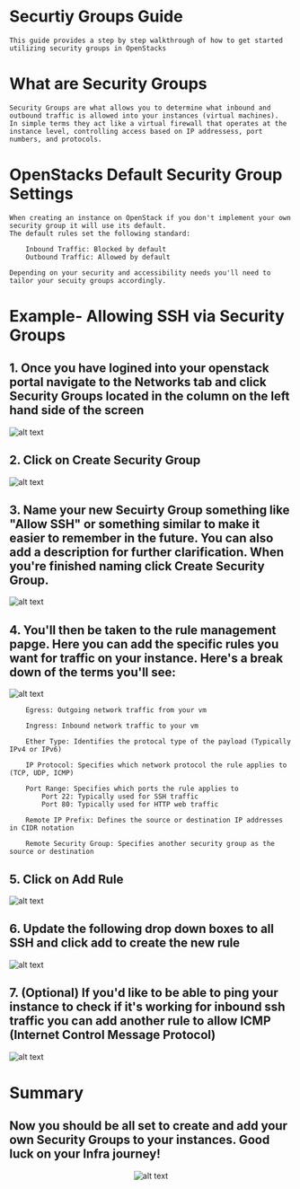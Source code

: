 # Securtiy Groups Guide
```
This guide provides a step by step walkthrough of how to get started utilizing security groups in OpenStacks
```

# What are Security Groups
```
Security Groups are what allows you to determine what inbound and outbound traffic is allowed into your instances (virtual machines).
In simple terms they act like a virtual firewall that operates at the instance level, controlling access based on IP addressess, port numbers, and protocols.
```

# OpenStacks Default Security Group Settings
```
When creating an instance on OpenStack if you don't implement your own security group it will use its default.
The default rules set the following standard:
    
    Inbound Traffic: Blocked by default
    Outbound Traffic: Allowed by default

Depending on your security and accessibility needs you'll need to tailor your secuity groups accordingly.
```

# Example- Allowing SSH via Security Groups
 
 ## 1. Once you have logined into your openstack portal navigate to the Networks tab and click Security Groups located in the column on the left hand side of the screen
 ![alt text](../img/Security-Groups/Networks-Tab.png)

 ## 2. Click on Create Security Group

 ![alt text](../img/Security-Groups/Create-Security-Group.png)

 ## 3. Name your new Secuirty Group something like "Allow SSH" or something similar to make it easier to remember in the future. You can also add a description for further clarification. When you're finished naming click Create Security Group.
 
![alt text](../img/Security-Groups/Naming-Sec-Group.png)

 ## 4. You'll then be taken to the rule management papge. Here you can add the specific rules you want for traffic on your instance. Here's a break down of the terms you'll see:
 
![alt text](../img/Security-Groups/Rules-Explained.png)

```
    Egress: Outgoing network traffic from your vm

    Ingress: Inbound network traffic to your vm

    Ether Type: Identifies the protocal type of the payload (Typically IPv4 or IPv6)

    IP Protocol: Specifies which network protocol the rule applies to (TCP, UDP, ICMP)

    Port Range: Specifies which ports the rule applies to
        Port 22: Typically used for SSH traffic
        Port 80: Typically used for HTTP web traffic

    Remote IP Prefix: Defines the source or destination IP addresses in CIDR notation

    Remote Security Group: Specifies another security group as the source or destination

```
## 5. Click on Add Rule

![alt text](../img/Security-Groups/Add-Rule.png)

## 6. Update the following drop down boxes to all SSH and click add to create the new rule

 ![alt text](../img/Security-Groups/Modifiying-Rule.png)

## 7. (Optional) If you'd like to be able to ping your instance to check if it's working for inbound ssh traffic you can add another rule to allow ICMP (Internet Control Message Protocol)

 ![alt text](../img/Security-Groups/Adding-ICMP.png)


# Summary
## Now you should be all set to create and add your own Security Groups to your instances. Good luck on your Infra journey!

<div style="text-align: center;"> 

![alt text](../img/Security-Groups/Hack.png)

</div>






